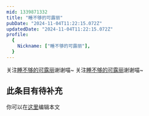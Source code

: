 ```yaml
---
mid: 1339871332
title: "睡不够的可露丽"
pubDate: "2024-11-04T11:22:15.072Z"
updatedDate: "2024-11-04T11:22:15.072Z"
profile:
  {
    Nickname: ["睡不够的可露丽"],
  }
---
```


关注[睡不够的可露丽](https://space.bilibili.com/1339871332)谢谢喵~ 关注[睡不够的可露丽](https://space.bilibili.com/1339871332)谢谢喵~

## 此条目有待补充
你可以在[这里](https://github.com/Yuhanawa/VTuber.ICU/edit/master/src/content/v/睡不够的可露丽/index.md)编辑本文
